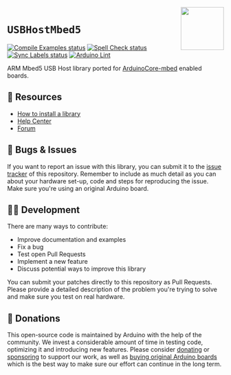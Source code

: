 <img src="https://content.arduino.cc/website/Arduino_logo_teal.svg" height="100" align="right" />

`USBHostMbed5`
==============
[![Compile Examples status](https://github.com/arduino-libraries/Arduino_USBHostMbed5/actions/workflows/compile-examples.yml/badge.svg)](https://github.com/arduino-libraries/Arduino_USBHostMbed5/actions/workflows/compile-examples.yml)
[![Spell Check status](https://github.com/arduino-libraries/Arduino_USBHostMbed5/actions/workflows/spell-check.yml/badge.svg)](https://github.com/arduino-libraries/Arduino_USBHostMbed5/actions/workflows/spell-check.yml)
[![Sync Labels status](https://github.com/arduino-libraries/Arduino_USBHostMbed5/actions/workflows/sync-labels.yml/badge.svg)](https://github.com/arduino-libraries/Arduino_USBHostMbed5/actions/workflows/sync-labels.yml)
[![Arduino Lint](https://github.com/arduino-libraries/Arduino_USBHostMbed5/workflows/Arduino%20Lint/badge.svg)](https://github.com/arduino-libraries/Arduino_USBHostMbed5/actions?workflow=Arduino+Lint)

ARM Mbed5 USB Host library ported for [ArduinoCore-mbed](https://github.com/arduino/ArduinoCore-mbed) enabled boards.

## :mag_right: Resources

* [How to install a library](https://www.arduino.cc/en/guide/libraries)
* [Help Center](https://support.arduino.cc/)
* [Forum](https://forum.arduino.cc)

## :bug: Bugs & Issues

If you want to report an issue with this library, you can submit it to the [issue tracker](https://github.com/arduino-libraries/Arduino_Braccio_plusplus/issues) of this repository. Remember to include as much detail as you can about your hardware set-up, code and steps for reproducing the issue. Make sure you're using an original Arduino board.

## :technologist: Development

There are many ways to contribute:

* Improve documentation and examples
* Fix a bug
* Test open Pull Requests
* Implement a new feature
* Discuss potential ways to improve this library

You can submit your patches directly to this repository as Pull Requests. Please provide a detailed description of the problem you're trying to solve and make sure you test on real hardware.

## :yellow_heart: Donations

This open-source code is maintained by Arduino with the help of the community. We invest a considerable amount of time in testing code, optimizing it and introducing new features. Please consider [donating](https://www.arduino.cc/en/donate/) or [sponsoring](https://github.com/sponsors/arduino) to support our work, as well as [buying original Arduino boards](https://store.arduino.cc/) which is the best way to make sure our effort can continue in the long term.

